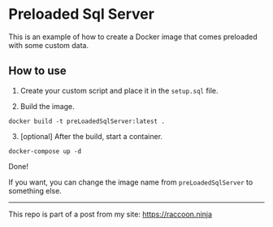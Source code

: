 # Preloaded Sql Server
This is an example of how to create a Docker image that comes preloaded with some custom data.

## How to use
1. Create your custom script and place it in the ```setup.sql``` file.

2. Build the image.
```shell
docker build -t preLoadedSqlServer:latest .
```

3. [optional] After the build, start a container.
```shell
docker-compose up -d
```

Done!

If you want, you can change the image name from ```preLoadedSqlServer``` to something else.


---
This repo is part of a post from my site: https://raccoon.ninja